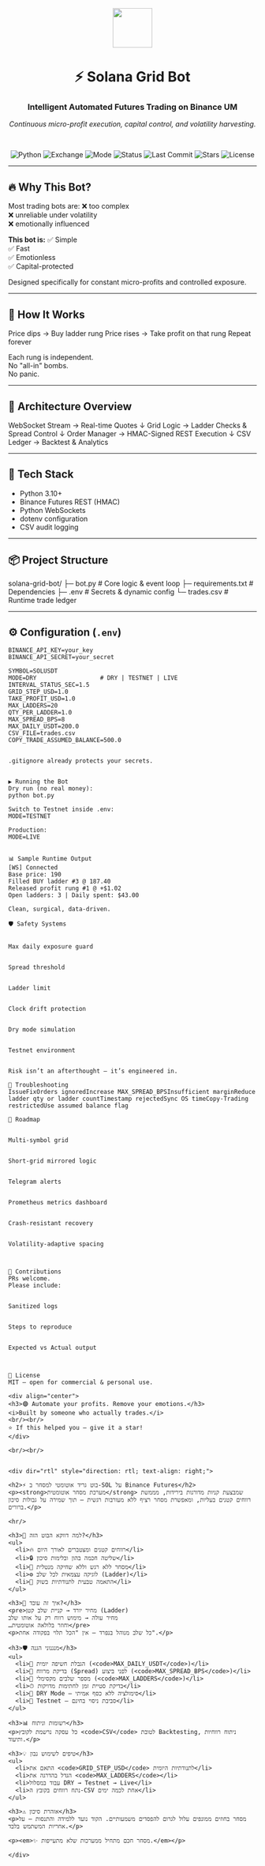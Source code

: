 <div align="center">

<img src="https://raw.githubusercontent.com/github/explore/main/topics/solana/solana.png" width="80" />

# ⚡ Solana Grid Bot

### Intelligent Automated Futures Trading on Binance UM

<em>Continuous micro-profit execution, capital control, and volatility harvesting.</em>

<br>

![Python](https://img.shields.io/badge/Python-3.10+-blue)
![Exchange](https://img.shields.io/badge/Binance-UM%20Futures-yellow)
![Mode](https://img.shields.io/badge/Mode-DRY%20%7C%20TESTNET%20%7C%20LIVE-red)
![Status](https://img.shields.io/badge/Status-Active%20Development-brightgreen)
![Last Commit](https://img.shields.io/github/last-commit/Shmuel18/solana-grid-bot?color=orange)
![Stars](https://img.shields.io/github/stars/Shmuel18/solana-grid-bot?style=social)
![License](https://img.shields.io/badge/License-MIT-lightgrey)

</div>

---

## 🔥 Why This Bot?

Most trading bots are:
❌ too complex  
❌ unreliable under volatility  
❌ emotionally influenced

**This bot is:**
✅ Simple  
✅ Fast  
✅ Emotionless  
✅ Capital-protected

Designed specifically for constant micro-profits and controlled exposure.

---

## 🚀 How It Works

Price dips → Buy ladder rung
Price rises → Take profit on that rung
Repeat forever

Each rung is independent.  
No "all-in" bombs.  
No panic.

---

## 🧠 Architecture Overview

WebSocket Stream → Real-time Quotes
↓
Grid Logic → Ladder Checks & Spread Control
↓
Order Manager → HMAC-Signed REST Execution
↓
CSV Ledger → Backtest & Analytics

---

## 🧰 Tech Stack

- Python 3.10+
- Binance Futures REST (HMAC)
- Python WebSockets
- dotenv configuration
- CSV audit logging

---

## 📦 Project Structure

solana-grid-bot/
├─ bot.py # Core logic & event loop
├─ requirements.txt # Dependencies
├─ .env # Secrets & dynamic config
└─ trades.csv # Runtime trade ledger

---

## ⚙️ Configuration (`.env`)

```dotenv
BINANCE_API_KEY=your_key
BINANCE_API_SECRET=your_secret

SYMBOL=SOLUSDT
MODE=DRY                  # DRY | TESTNET | LIVE
INTERVAL_STATUS_SEC=1.5
GRID_STEP_USD=1.0
TAKE_PROFIT_USD=1.0
MAX_LADDERS=20
QTY_PER_LADDER=1.0
MAX_SPREAD_BPS=8
MAX_DAILY_USDT=200.0
CSV_FILE=trades.csv
COPY_TRADE_ASSUMED_BALANCE=500.0


.gitignore already protects your secrets.


▶️ Running the Bot
Dry run (no real money):
python bot.py

Switch to Testnet inside .env:
MODE=TESTNET

Production:
MODE=LIVE


📊 Sample Runtime Output
[WS] Connected
Base price: 190
Filled BUY ladder #3 @ 187.40
Released profit rung #1 @ +$1.02
Open ladders: 3 | Daily spent: $43.00

Clean, surgical, data-driven.

🛡 Safety Systems


Max daily exposure guard


Spread threshold


Ladder limit


Clock drift protection


Dry mode simulation


Testnet environment


Risk isn’t an afterthought — it’s engineered in.

🐛 Troubleshooting
IssueFixOrders ignoredIncrease MAX_SPREAD_BPSInsufficient marginReduce ladder qty or ladder countTimestamp rejectedSync OS timeCopy-Trading restrictedUse assumed balance flag

🧭 Roadmap


Multi-symbol grid


Short-grid mirrored logic


Telegram alerts


Prometheus metrics dashboard


Crash-resistant recovery


Volatility-adaptive spacing



🤝 Contributions
PRs welcome.
Please include:


Sanitized logs


Steps to reproduce


Expected vs Actual output



📜 License
MIT — open for commercial & personal use.

<div align="center">
<h3>🟣 Automate your profits. Remove your emotions.</h3>
<i>Built by someone who actually trades.</i>
<br/><br/>
⭐ If this helped you — give it a star!
</div>

<br/><br/>


<div dir="rtl" style="direction: rtl; text-align: right;">

<h2>⚡ בוט גריד אוטומטי למסחר ב-SOL על Binance Futures</h2>
<p><strong>מערכת מסחר אוטומטית</strong> שמבצעת קניות מדורגות בירידות, מממשת רווחים קטנים בעליות, ומאפשרת מסחר רציף ללא מעורבות רגשית — תוך שמירה על גבולות סיכון ברורים.</p>

<hr/>

<h3>🎯 למה דווקא הבוט הזה?</h3>
<ul>
  <li>🔥 רווחים קטנים ומצטברים לאורך היום</li>
  <li>🔒 שליטה חכמה בהון ובלימות סיכון</li>
  <li>🤖 מסחר ללא רגש וללא שחיקה מנטלית</li>
  <li>⚙️ לוגיקה עצמאית לכל שלב (Ladder)</li>
  <li>🧠 התאמה טבעית לתנודתיות בשוק</li>
</ul>

<h3>🧬 איך זה עובד?</h3>
<pre>מחיר יורד → קניית שלב קטן (Ladder)
מחיר עולה → מימוש רווח רק על אותו שלב
…וחוזר בלולאה אוטומטית</pre>
<p>כל שלב מנוהל בנפרד — אין "הכל תלוי בפקודה אחת".</p>

<h3>🛡 מנגנוני הגנה</h3>
<ul>
  <li>🛑 הגבלת חשיפה יומית (<code>MAX_DAILY_USDT</code>)</li>
  <li>📏 בדיקת מרווח (Spread) לפני ביצוע (<code>MAX_SPREAD_BPS</code>)</li>
  <li>🧱 מספר שלבים מקסימלי (<code>MAX_LADDERS</code>)</li>
  <li>⏱ בדיקת סטיית זמן לחתימות מדויקות</li>
  <li>🧪 DRY Mode — סימולציה ללא כסף אמיתי</li>
  <li>🧵 Testnet — סביבת ניסוי בחינם</li>
</ul>

<h3>📊 רשומות וניתוח</h3>
<p>כל עסקה נרשמת לקובץ <code>CSV</code> לטובת Backtesting, ניתוח רווחיות ותיעוד.</p>

<h3>💡 טיפים לשימוש נבון</h3>
<ul>
  <li>התאם את <code>GRID_STEP_USD</code> לתנודתיות היומית</li>
  <li>הגדל בהדרגה את <code>MAX_LADDERS</code></li>
  <li>עבוד במסלול DRY → Testnet → Live</li>
  <li>נתח רווחים בקובץ ה-CSV אחת לכמה ימים</li>
</ul>

<h3>⚠ אזהרת סיכון</h3>
<p>מסחר בחוזים ממונפים עלול לגרום להפסדים משמעותיים. הקוד נועד ללמידה והתנסות — על אחריות המשתמש בלבד.</p>

<p><em>✨ מסחר חכם מתחיל ממערכות שלא מתעייפות.</em></p>

</div>
```
